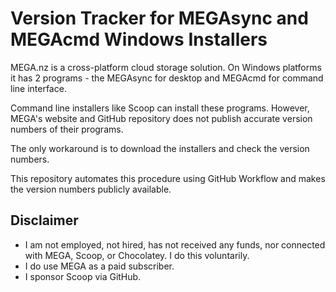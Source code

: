 # Version Tracker for MEGAsync and MEGAcmd Windows Installers

MEGA.nz is a cross-platform cloud storage solution. On Windows platforms it has 2 programs - the MEGAsync for desktop and MEGAcmd for command line interface.

Command line installers like Scoop can install these programs. However, MEGA's website and GitHub repository does not publish accurate version numbers of their programs.

The only workaround is to download the installers and check the version numbers.

This repository automates this procedure using GitHub Workflow and makes the version numbers publicly available.

## Disclaimer
- I am not employed, not hired, has not received any funds, nor connected with MEGA, Scoop, or Chocolatey. I do this voluntarily.
- I do use MEGA as a paid subscriber.
- I sponsor Scoop via GitHub.
